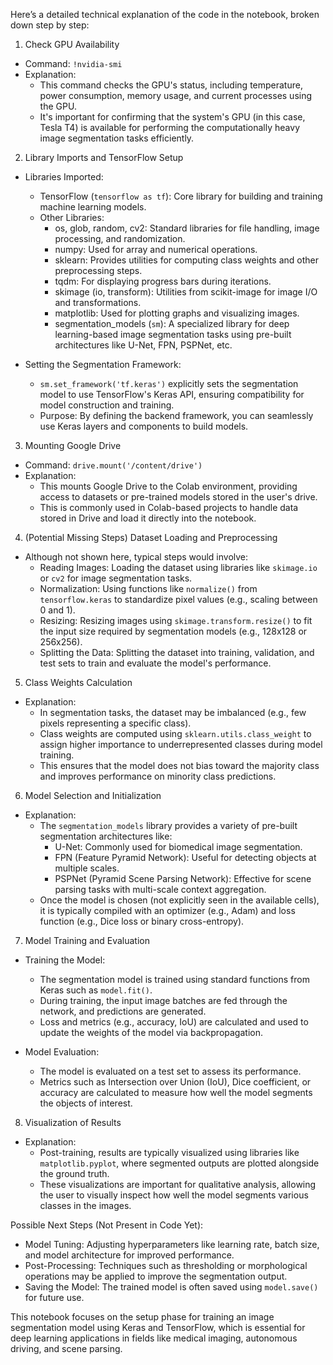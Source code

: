 Here’s a detailed technical explanation of the code in the notebook, broken down step by step:

 1. Check GPU Availability
   - Command: `!nvidia-smi`
   - Explanation:
     - This command checks the GPU's status, including temperature, power consumption, memory usage, and current processes using the GPU.
     - It's important for confirming that the system's GPU (in this case, Tesla T4) is available for performing the computationally heavy image segmentation tasks efficiently.

 2. Library Imports and TensorFlow Setup
   - Libraries Imported:
     - TensorFlow (`tensorflow as tf`): Core library for building and training machine learning models.
     - Other Libraries:
       - os, glob, random, cv2: Standard libraries for file handling, image processing, and randomization.
       - numpy: Used for array and numerical operations.
       - sklearn: Provides utilities for computing class weights and other preprocessing steps.
       - tqdm: For displaying progress bars during iterations.
       - skimage (io, transform): Utilities from scikit-image for image I/O and transformations.
       - matplotlib: Used for plotting graphs and visualizing images.
       - segmentation_models (`sm`): A specialized library for deep learning-based image segmentation tasks using pre-built architectures like U-Net, FPN, PSPNet, etc.
   
   - Setting the Segmentation Framework:
     - `sm.set_framework('tf.keras')` explicitly sets the segmentation model to use TensorFlow's Keras API, ensuring compatibility for model construction and training.
     - Purpose: By defining the backend framework, you can seamlessly use Keras layers and components to build models.

 3. Mounting Google Drive
   - Command: `drive.mount('/content/drive')`
   - Explanation:
     - This mounts Google Drive to the Colab environment, providing access to datasets or pre-trained models stored in the user's drive.
     - This is commonly used in Colab-based projects to handle data stored in Drive and load it directly into the notebook.

 4. (Potential Missing Steps) Dataset Loading and Preprocessing
   - Although not shown here, typical steps would involve:
     - Reading Images: Loading the dataset using libraries like `skimage.io` or `cv2` for image segmentation tasks.
     - Normalization: Using functions like `normalize()` from `tensorflow.keras` to standardize pixel values (e.g., scaling between 0 and 1).
     - Resizing: Resizing images using `skimage.transform.resize()` to fit the input size required by segmentation models (e.g., 128x128 or 256x256).
     - Splitting the Data: Splitting the dataset into training, validation, and test sets to train and evaluate the model's performance.

 5. Class Weights Calculation
   - Explanation:
     - In segmentation tasks, the dataset may be imbalanced (e.g., few pixels representing a specific class).
     - Class weights are computed using `sklearn.utils.class_weight` to assign higher importance to underrepresented classes during model training.
     - This ensures that the model does not bias toward the majority class and improves performance on minority class predictions.

 6. Model Selection and Initialization
   - Explanation:
     - The `segmentation_models` library provides a variety of pre-built segmentation architectures like:
       - U-Net: Commonly used for biomedical image segmentation.
       - FPN (Feature Pyramid Network): Useful for detecting objects at multiple scales.
       - PSPNet (Pyramid Scene Parsing Network): Effective for scene parsing tasks with multi-scale context aggregation.
     - Once the model is chosen (not explicitly seen in the available cells), it is typically compiled with an optimizer (e.g., Adam) and loss function (e.g., Dice loss or binary cross-entropy).

 7. Model Training and Evaluation
   - Training the Model:
     - The segmentation model is trained using standard functions from Keras such as `model.fit()`.
     - During training, the input image batches are fed through the network, and predictions are generated.
     - Loss and metrics (e.g., accuracy, IoU) are calculated and used to update the weights of the model via backpropagation.

   - Model Evaluation:
     - The model is evaluated on a test set to assess its performance.
     - Metrics such as Intersection over Union (IoU), Dice coefficient, or accuracy are calculated to measure how well the model segments the objects of interest.

 8. Visualization of Results
   - Explanation:
     - Post-training, results are typically visualized using libraries like `matplotlib.pyplot`, where segmented outputs are plotted alongside the ground truth.
     - These visualizations are important for qualitative analysis, allowing the user to visually inspect how well the model segments various classes in the images.

 Possible Next Steps (Not Present in Code Yet):
   - Model Tuning: Adjusting hyperparameters like learning rate, batch size, and model architecture for improved performance.
   - Post-Processing: Techniques such as thresholding or morphological operations may be applied to improve the segmentation output.
   - Saving the Model: The trained model is often saved using `model.save()` for future use.

This notebook focuses on the setup phase for training an image segmentation model using Keras and TensorFlow, which is essential for deep learning applications in fields like medical imaging, autonomous driving, and scene parsing.
